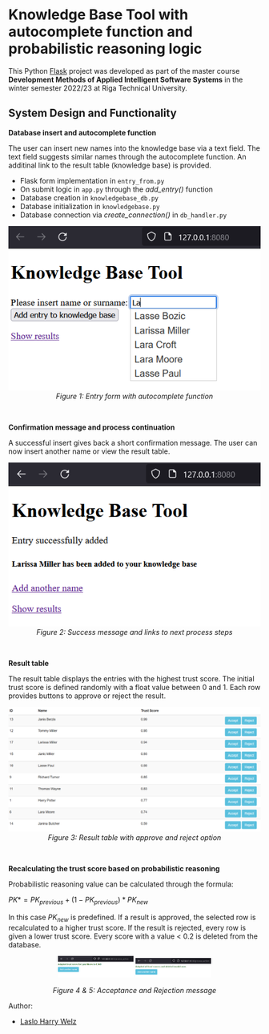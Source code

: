 # Knowledge Base Tool with autocomplete function and probabilistic reasoning logic

This Python [Flask](https://flask.palletsprojects.com/en/2.2.x/) project was developed as part of the master course **Development Methods of Applied Intelligent Software Systems** in the winter semester 2022/23 at Riga Technical University.

## System Design and Functionality

**Database insert and autocomplete function**

The user can insert new names into the knowledge base via a text field. The text field suggests similar names through the autocomplete function. An additinal link to the result table (knowledge base) is provided. 

- Flask form implementation in `entry_from.py`
- On submit logic in `app.py` through the *add_entry()* function
- Database creation in `knowledgebase_db.py`
- Database initialization in `knowledgebase.py`
- Database connection via *create_connection()* in `db_handler.py`

<div align="center">
  <kbd><img src="images/entry_page_autocomplete.PNG" width="650"/></kbd></br>
<figcaption><I>Figure 1: Entry form with autocomplete function</I></figcaption>
</div>

&nbsp;

**Confirmation message and process continuation**

A successful insert gives back a short confirmation message. The user can now insert another name or view the result table.

<div align="center">
  <kbd><img src="images/insert_success_message.PNG" width="650"/></kbd></br>
<figcaption><I>Figure 2: Success message and links to next process steps</I></figcaption>
</div>

&nbsp;

**Result table**

The result table displays the entries with the highest trust score. The initial trust score is defined randomly with a float value between 0 and 1. Each row provides buttons to approve or reject the result.

<div align="center">
  <kbd><img src="images/result_table.PNG" width="650"/></kbd></br>
<figcaption><I>Figure 3: Result table with approve and reject option</I></figcaption>
</div>

&nbsp;

**Recalculating the trust score based on probabilistic reasoning**

Probabilistic reasoning value can be calculated through the formula: 

$PK* = PK_{previous} + (1-PK_{previous}) * PK_{new}$

In this case $PK_{new}$ is predefined.
If a result is approved, the selected row is recalculated to a higher trust score.
If the result is rejected, every row is given a lower trust score. Every score with a value < 0.2 is deleted from the database.

<p float="left" align="middle">
  <kbd><img src="images/message_acceptance.PNG" width="30%" /></kbd>
  <kbd><img src="images/message_rejection.PNG" width="30%" /></kbd> 
</p>
<div align="center">
<figcaption><I>Figure 4 & 5: Acceptance and Rejection message</I></figcaption>
</div>


Author:
* [Laslo Harry Welz](https://github.com/LasHarry)
